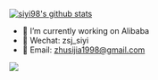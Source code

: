 <!--
**siyi98/siyi98** is a ✨ _special_ ✨ repository because its `README.md` (this file) appears on your GitHub profile.

Here are some ideas to get you started:

- 🔭 I’m currently working on ...
- 🌱 I’m currently learning ...
- 👯 I’m looking to collaborate on ...
- 🤔 I’m looking for help with ...
- 💬 Ask me about ...
- 📫 How to reach me: ...
- 😄 Pronouns: ...
- ⚡ Fun fact: ...
-->
[![siyi98's github stats](https://github-readme-stats.vercel.app/api?username=siyi98)](https://github.com/siyi98)


- 🔭 I’m currently working on Alibaba
- 💬 Wechat: zsj_siyi
- 📮 Email: zhusijia1998@gmail.com

<img src="https://visitor-badge.glitch.me/badge?page_id=siyi98" />

